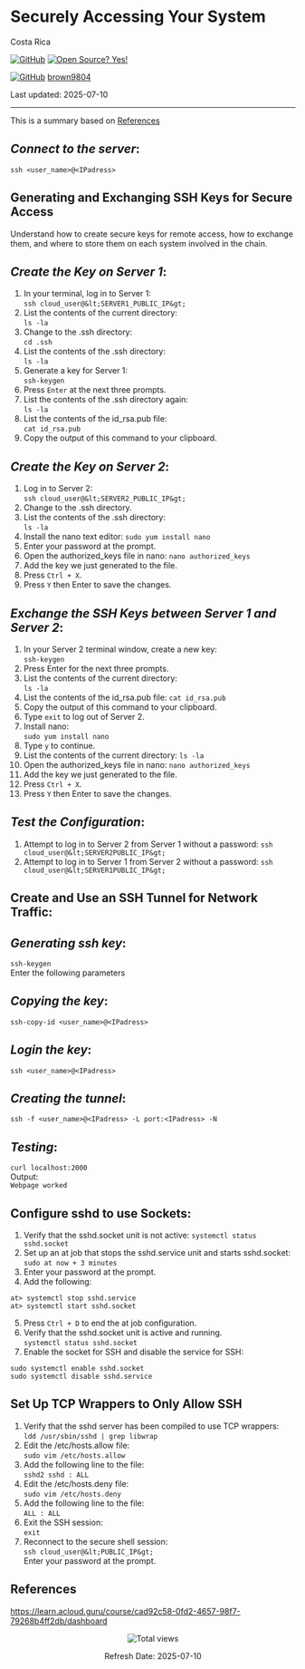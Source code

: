 # Securely Accessing Your System

Costa Rica

[![GitHub](https://badgen.net/badge/icon/github?icon=github&label)](https://github.com) [![Open Source? Yes!](https://badgen.net/badge/Open%20Source%20%3F/Yes%21/blue?icon=github)](https://github.com/Naereen/badges/)

[![GitHub](https://img.shields.io/badge/--181717?logo=github&logoColor=ffffff)](https://github.com/) [brown9804](https://github.com/brown9804)


Last updated: 2025-07-10

----------------------

This is a summary based on [References](#references)

## _Connect to the server_:

`ssh <user_name>@<IPadress>`

## Generating and Exchanging SSH Keys for Secure Access
Understand how to create secure keys for remote access, how to exchange them, and where to store them on each system involved in the chain.

## _Create the Key on Server 1_:
1. In your terminal, log in to Server 1: <br/>
`ssh cloud_user@&lt;SERVER1_PUBLIC_IP&gt;`
2. List the contents of the current directory: <br/>
`ls -la`
3. Change to the .ssh directory: <br/>
`cd .ssh`
4. List the contents of the .ssh directory: <br/>
`ls -la`
5. Generate a key for Server 1: <br/>
`ssh-keygen`
6. Press `Enter` at the next three prompts.
7. List the contents of the .ssh directory again: <br/>
`ls -la`
8. List the contents of the id_rsa.pub file: <br/>
`cat id_rsa.pub`
9. Copy the output of this command to your clipboard.

## _Create the Key on Server 2_:
1. Log in to Server 2: <br/>
`ssh cloud_user@&lt;SERVER2_PUBLIC_IP&gt;`
2. Change to the .ssh directory.
3. List the contents of the .ssh directory: <br/>
`ls -la`
4. Install the nano text editor:
`sudo yum install nano`
5. Enter your password at the prompt.
6. Open the authorized_keys file in nano:
`nano authorized_keys`
7. Add the key we just generated to the file.
8. Press `Ctrl + X`.
9. Press `Y` then Enter to save the changes.

## _Exchange the SSH Keys between Server 1 and Server 2_:
1. In your Server 2 terminal window, create a new key: <br/>
`ssh-keygen`
2. Press Enter for the next three prompts.
3. List the contents of the current directory: <br/>
`ls -la`
4. List the contents of the id_rsa.pub file: 
`cat id_rsa.pub`
5. Copy the output of this command to your clipboard.
6. Type `exit` to log out of Server 2.
7. Install nano: <br/>
`sudo yum install nano`
8. Type `y` to continue.
9. List the contents of the current directory:
`ls -la`
10. Open the authorized_keys file in nano:
`nano authorized_keys`
11. Add the key we just generated to the file.
12. Press `Ctrl + X`.
13. Press `Y` then Enter to save the changes.

## _Test the Configuration_:
1. Attempt to log in to Server 2 from Server 1 without a password:
`ssh cloud_user@&lt;SERVER2PUBLIC_IP&gt;`
2. Attempt to log in to Server 1 from Server 2 without a password:
`ssh cloud_user@&lt;SERVER1PUBLIC_IP&gt;`

## Create and Use an SSH Tunnel for Network Traffic:

## _Generating ssh key_:
`ssh-keygen` <br/>
Enter the following parameters 

## _Copying the key_:
`ssh-copy-id <user_name>@<IPadress>`

## _Login the key_:
`ssh <user_name>@<IPadress>`

## _Creating the tunnel_:
`ssh -f <user_name>@<IPadress> -L port:<IPadress> -N`

## _Testing_:
`curl localhost:2000` <br/>
Output: <br/>
`Webpage worked`

## Configure sshd to use Sockets:
1. Verify that the sshd.socket unit is not active:
`systemctl status sshd.socket`
2. Set up an at job that stops the sshd.service unit and starts sshd.socket:
`sudo at now + 3 minutes`
3. Enter your password at the prompt.
4. Add the following:
```
at> systemctl stop sshd.service
at> systemctl start sshd.socket
```
5. Press `Ctrl + D` to end the at job configuration.
6. Verify that the sshd.socket unit is active and running. <br/>
`systemctl status sshd.socket`
7. Enable the socket for SSH and disable the service for SSH: <br/>
```
sudo systemctl enable sshd.socket
sudo systemctl disable sshd.service
```

## Set Up TCP Wrappers to Only Allow SSH
1. Verify that the sshd server has been compiled to use TCP wrappers: <br/>
`ldd /usr/sbin/sshd | grep libwrap`
2. Edit the /etc/hosts.allow file: <br/>
`sudo vim /etc/hosts.allow`
3. Add the following line to the file: <br/>
`sshd2 sshd : ALL`
4. Edit the /etc/hosts.deny file: <br/>
`sudo vim /etc/hosts.deny`
5. Add the following line to the file: <br/>
`ALL : ALL`
6. Exit the SSH session: <br/>
`exit`
7. Reconnect to the secure shell session: <br/>
`ssh cloud_user@&lt;PUBLIC_IP&gt;` <br/>
Enter your password at the prompt.

## References

https://learn.acloud.guru/course/cad92c58-0fd2-4657-98f7-79268b4ff2db/dashboard

<!-- START BADGE -->
<div align="center">
  <img src="https://img.shields.io/badge/Total%20views-195-limegreen" alt="Total views">
  <p>Refresh Date: 2025-07-10</p>
</div>
<!-- END BADGE -->
